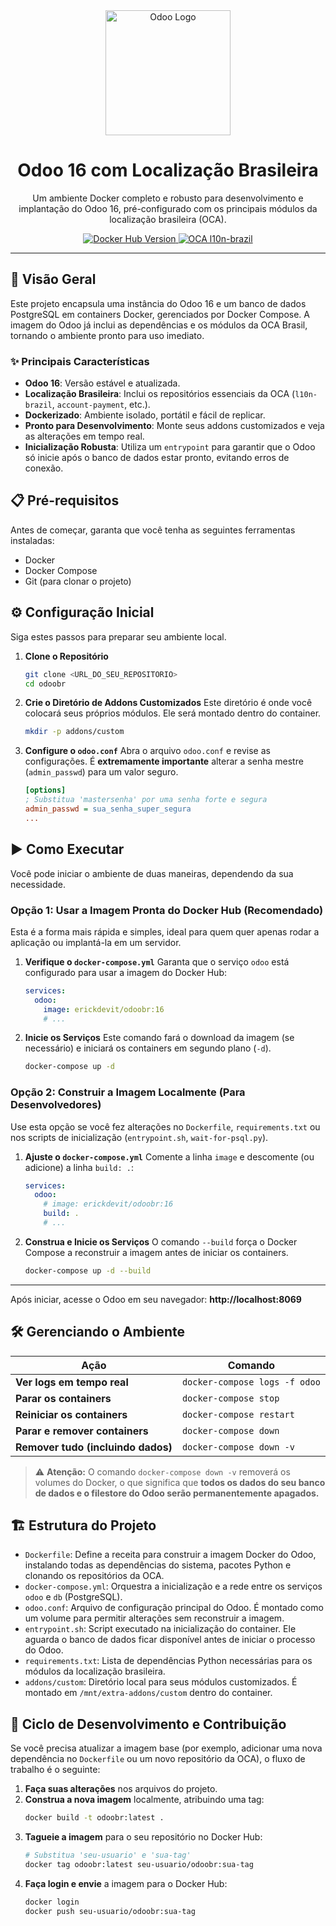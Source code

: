 <div align="center">
  <img src="https://odoocdn.com/web/image/res.company/1/logo?unique=7879e6c" alt="Odoo Logo" width="200"/>
  <h1>Odoo 16 com Localização Brasileira</h1>
  <p>
    Um ambiente Docker completo e robusto para desenvolvimento e implantação do Odoo 16, pré-configurado com os principais módulos da localização brasileira (OCA).
  </p>
  <p>
    <a href="https://hub.docker.com/r/erickdevit/odoobr">
      <img src="https://img.shields.io/docker/v/erickdevit/odoobr/16?label=Docker%20Hub&logo=docker&color=blue" alt="Docker Hub Version">
    </a>
    <a href="https://github.com/OCA/l10n-brazil">
      <img src="https://img.shields.io/badge/OCA-l10n--brazil-875A7B.svg" alt="OCA l10n-brazil">
    </a>
  </p>
</div>

---

## 🚀 Visão Geral

Este projeto encapsula uma instância do Odoo 16 e um banco de dados PostgreSQL em containers Docker, gerenciados por Docker Compose. A imagem do Odoo já inclui as dependências e os módulos da OCA Brasil, tornando o ambiente pronto para uso imediato.

### ✨ Principais Características

-   **Odoo 16**: Versão estável e atualizada.
-   **Localização Brasileira**: Inclui os repositórios essenciais da OCA (`l10n-brazil`, `account-payment`, etc.).
-   **Dockerizado**: Ambiente isolado, portátil e fácil de replicar.
-   **Pronto para Desenvolvimento**: Monte seus addons customizados e veja as alterações em tempo real.
-   **Inicialização Robusta**: Utiliza um `entrypoint` para garantir que o Odoo só inicie após o banco de dados estar pronto, evitando erros de conexão.

## 📋 Pré-requisitos

Antes de começar, garanta que você tenha as seguintes ferramentas instaladas:

-   Docker
-   Docker Compose
-   Git (para clonar o projeto)

## ⚙️ Configuração Inicial

Siga estes passos para preparar seu ambiente local.

1.  **Clone o Repositório**
    ```bash
    git clone <URL_DO_SEU_REPOSITORIO>
    cd odoobr
    ```

2.  **Crie o Diretório de Addons Customizados**
    Este diretório é onde você colocará seus próprios módulos. Ele será montado dentro do container.
    ```bash
    mkdir -p addons/custom
    ```

3.  **Configure o `odoo.conf`**
    Abra o arquivo `odoo.conf` e revise as configurações. É **extremamente importante** alterar a senha mestre (`admin_passwd`) para um valor seguro.
    ```ini
    [options]
    ; Substitua 'mastersenha' por uma senha forte e segura
    admin_passwd = sua_senha_super_segura
    ...
    ```

## ▶️ Como Executar

Você pode iniciar o ambiente de duas maneiras, dependendo da sua necessidade.

### Opção 1: Usar a Imagem Pronta do Docker Hub (Recomendado)

Esta é a forma mais rápida e simples, ideal para quem quer apenas rodar a aplicação ou implantá-la em um servidor.

1.  **Verifique o `docker-compose.yml`**
    Garanta que o serviço `odoo` está configurado para usar a imagem do Docker Hub:
    ```yaml
    services:
      odoo:
        image: erickdevit/odoobr:16
        # ...
    ```

2.  **Inicie os Serviços**
    Este comando fará o download da imagem (se necessário) e iniciará os containers em segundo plano (`-d`).
    ```bash
    docker-compose up -d
    ```

### Opção 2: Construir a Imagem Localmente (Para Desenvolvedores)

Use esta opção se você fez alterações no `Dockerfile`, `requirements.txt` ou nos scripts de inicialização (`entrypoint.sh`, `wait-for-psql.py`).

1.  **Ajuste o `docker-compose.yml`**
    Comente a linha `image` e descomente (ou adicione) a linha `build: .`:
    ```yaml
    services:
      odoo:
        # image: erickdevit/odoobr:16
        build: .
        # ...
    ```

2.  **Construa e Inicie os Serviços**
    O comando `--build` força o Docker Compose a reconstruir a imagem antes de iniciar os containers.
    ```bash
    docker-compose up -d --build
    ```

---

Após iniciar, acesse o Odoo em seu navegador: **http://localhost:8069**

## 🛠️ Gerenciando o Ambiente

| Ação                               | Comando                               |
| ---------------------------------- | ------------------------------------- |
| **Ver logs em tempo real**         | `docker-compose logs -f odoo`         |
| **Parar os containers**            | `docker-compose stop`                 |
| **Reiniciar os containers**        | `docker-compose restart`              |
| **Parar e remover containers**     | `docker-compose down`                 |
| **Remover tudo (incluindo dados)** | `docker-compose down -v`              |

> ⚠️ **Atenção:** O comando `docker-compose down -v` removerá os volumes do Docker, o que significa que **todos os dados do seu banco de dados e o filestore do Odoo serão permanentemente apagados.**

## 🏗️ Estrutura do Projeto

-   `Dockerfile`: Define a receita para construir a imagem Docker do Odoo, instalando todas as dependências do sistema, pacotes Python e clonando os repositórios da OCA.
-   `docker-compose.yml`: Orquestra a inicialização e a rede entre os serviços `odoo` e `db` (PostgreSQL).
-   `odoo.conf`: Arquivo de configuração principal do Odoo. É montado como um volume para permitir alterações sem reconstruir a imagem.
-   `entrypoint.sh`: Script executado na inicialização do container. Ele aguarda o banco de dados ficar disponível antes de iniciar o processo do Odoo.
-   `requirements.txt`: Lista de dependências Python necessárias para os módulos da localização brasileira.
-   `addons/custom`: Diretório local para seus módulos customizados. É montado em `/mnt/extra-addons/custom` dentro do container.

## 🔄 Ciclo de Desenvolvimento e Contribuição

Se você precisa atualizar a imagem base (por exemplo, adicionar uma nova dependência no `Dockerfile` ou um novo repositório da OCA), o fluxo de trabalho é o seguinte:

1.  **Faça suas alterações** nos arquivos do projeto.
2.  **Construa a nova imagem** localmente, atribuindo uma tag:
    ```bash
    docker build -t odoobr:latest .
    ```
3.  **Tagueie a imagem** para o seu repositório no Docker Hub:
    ```bash
    # Substitua 'seu-usuario' e 'sua-tag'
    docker tag odoobr:latest seu-usuario/odoobr:sua-tag
    ```
4.  **Faça login e envie** a imagem para o Docker Hub:
    ```bash
    docker login
    docker push seu-usuario/odoobr:sua-tag
    ```